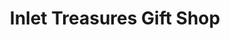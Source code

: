 ---
title: "Inlet Treasures Gift Shop"
url: /new-smyrna-beach/inlet-treasures-gift-shop/
shop: Andenken
---